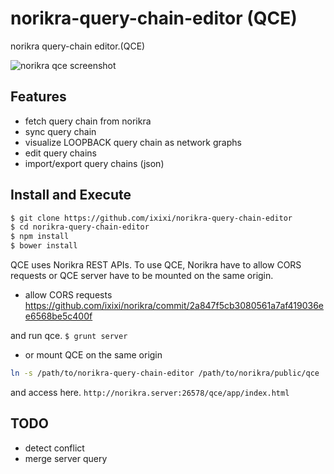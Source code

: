 norikra-query-chain-editor (QCE)
==========================

norikra query-chain editor.(QCE)

![norikra qce screenshot](https://gist.githubusercontent.com/ixixi/aa8a47ba6252230fccd2/raw/7e055768ee9f8ab6ab395a010f56881deeb0ee07/screenshot.png) 

## Features

* fetch query chain from norikra
* sync query chain
* visualize LOOPBACK query chain as network graphs
* edit query chains
* import/export query chains (json)

## Install and Execute

```bash
$ git clone https://github.com/ixixi/norikra-query-chain-editor
$ cd norikra-query-chain-editor
$ npm install
$ bower install
```

QCE uses Norikra REST APIs. To use QCE, Norikra have to allow CORS requests or QCE server have to be mounted on the same origin.

* allow CORS requests
https://github.com/ixixi/norikra/commit/2a847f5cb3080561a7af419036ee6568be5c400f

and run qce. `$ grunt server`

* or mount QCE on the same origin

```bash
ln -s /path/to/norikra-query-chain-editor /path/to/norikra/public/qce
```

and access here.
`http://norikra.server:26578/qce/app/index.html`

## TODO

* detect conflict
* merge server query
